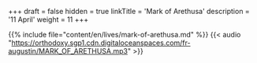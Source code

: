 +++
draft = false
hidden = true
linkTitle = 'Mark of Arethusa'
description = '11 April'
weight = 11
+++

{{% include file="content/en/lives/mark-of-arethusa.md" %}}
{{< audio "https://orthodoxy.sgp1.cdn.digitaloceanspaces.com/fr-augustin/MARK_OF_ARETHUSA.mp3" >}}
